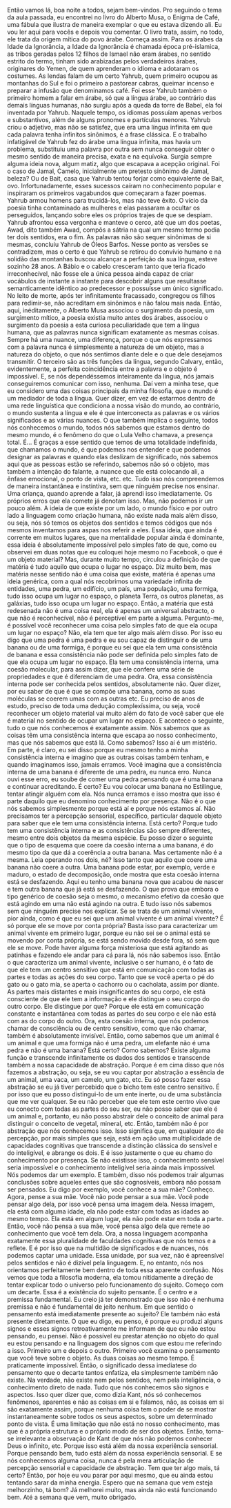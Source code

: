  Então vamos lá, boa noite a todos, sejam bem-vindos. Pro seguindo o tema da aula passada, eu encontrei no livro do Alberto Musa, o Enigma de Café, uma fábula que ilustra de maneira exemplar o que eu estava dizendo ali. Eu vou ler aqui para vocês e depois vou comentar. O livro trata, assim, no todo, ele trata da origem mítica do povo árabe. Começa assim. Para os árabes da Idade da Ignorância, a Idade da Ignorância é chamada época pré-islamica, as tribos geradas pelos 12 filhos de Ismael não eram árabes, no sentido estrito do termo, tinham sido arabizadas pelos verdadeiros árabes, originares do Yemen, de quem aprenderam o idioma e adotaram os costumes. As lendas falam de um certo Yahrub, quem primeiro ocupou as montanhas do Sul e foi o primeiro a pastorear cabras, queimar incenso e preparar a infusão que denominamos café. Foi esse Yahrub também o primeiro homem a falar em árabe, só que a língua árabe, ao contrário das demais línguas humanas, não surgiu após a queda da torre de Babel, ela foi inventada por Yahrub. Naquele tempo, os idiomas possuíam apenas verbos e substantivos, além de alguns pronomes e partículas menores. Yahrub criou o adjetivo, mas não se satisfez, que era uma língua infinita em que cada palavra tenha infinitos sinônimos, é a frase clássica. E o trabalho infatigável de Yahrub fez do árabe uma língua infinita, mas havia um problema, substituiu uma palavra por outra sem nunca conseguir obter o mesmo sentido de maneira precisa, exata e na equívoka. Surgia sempre alguma ideia nova, algum matiz, algo que escapava a acepção original. Foi o caso de Jamal, Camelo, inicialmente um pretesto sinônimo de Jamal, beleza? Ou de Bait, casa que Yahrub tentou forjar como equivalente de Bait, ovo. Infortunadamente, esses sucessos caíram no conhecimento popular e inspiraram os primeiros vagabundos que começaram a fazer poemas. Yahrub armou homens para trucidá-los, mas não teve êxito. O vício da poesia tinha contaminado as mulheres e elas passaram a ocultar os perseguidos, lançando sobre eles os próprios trajes de que se despiam. Yahrub afrontou essa vergonha e manteve o cerco, até que um dos poetas, Awad, dito também Awad, compôs a sátria na qual um mesmo termo podia ter dois sentidos, era o fim. As palavras não são sequer sinônimas de si mesmas, concluiu Yahrub de Óleos Barfos. Nesse ponto as versões se contradizem, mas o certo é que Yahrub se retirou do convívio humano e na solidão das montanhas buscou alcançar a perfeição da sua língua, esteve sozinho 28 anos. A Bábio e o cabelo cresceram tanto que teria ficado irreconhecível, não fosse ele a única pessoa ainda capaz de criar vocábulos de instante a instante para descobrir alguns que resultasse semanticamente idêntico ao predecessor e possuísse um único significado. No leito de morte, após ter infinitamente fracassado, congregou os filhos para redimir-se, não acreditam em sinônimos e não falou mais nada. Então, aqui, inéditamente, o Alberto Musa associou o surgimento da poesia, um surgimento mítico, a poesia existia muito antes dos árabes, associou o surgimento da poesia a esta curiosa peculiaridade que tem a língua humana, que as palavras nunca significam exatamente as mesmas coisas. Sempre há uma nuance, uma diferença, porque o que nós expressamos com a palavra nunca é simplesmente a natureza de um objeto, mas a natureza do objeto, o que nós sentimos diante dele e o que dele desejamos transmitir. O terceiro são as três funções da língua, segundo Calvary, então, evidentemente, a perfeita coincidência entre a palavra e o objeto é impossível. E, se nós dependéssemos inteiramente da língua, nós jamais conseguiremos comunicar com isso, nenhuma. Daí vem a minha tese, que eu considero uma das coisas principais da minha filosofia, que o mundo é um mediador de toda a língua. Quer dizer, em vez de estarmos dentro de uma rede linguística que condiciona a nossa visão do mundo, ao contrário, o mundo sustenta a língua e ele é que interconecta as palavras e os vários significados e as várias nuances. O que também implica o seguinte, todos nós conhecemos o mundo, todos nós sabemos que estamos dentro do mesmo mundo, é o fenômeno do que o Lula Velho chamava, a presença total. É... É graças a esse sentido que temos de uma totalidade indefinida, que chamamos o mundo, é que podemos nos entender e que podemos designar as palavras e quando elas deslizam de significado, nós sabemos aqui que as pessoas estão se referindo, sabemos não só o objeto, mas também a intenção do falante, a nuance que ele está colocando ali, a ênfase emocional, o ponto de vista, etc. etc. Tudo isso nós compreendemos de maneira instantânea e instintiva, sem que ninguém precise nos ensinar. Uma criança, quando aprende a falar, já aprendi isso imediatamente. Os próprios erros que ela comete já denotam isso. Mas, não podemos ir um pouco além. A ideia de que existe por um lado, o mundo físico e por outro lado a linguagem como criação humana, não existe nada mais além disso, ou seja, nós só temos os objetos dos sentidos e temos códigos que nós mesmos inventamos para aspas nos referir a eles. Essa ideia, que ainda é corrente em muitos lugares, que na mentalidade popular ainda é dominante, essa ideia é absolutamente impossível pelo simples fato de que, como eu observei em duas notas que eu coloquei hoje mesmo no Facebook, o que é um objeto material? Mas, durante muito tempo, circulou a definição de que matéria é tudo aquilo que ocupa o lugar no espaço. Diz muito bem, mas matéria nesse sentido não é uma coisa que existe, matéria é apenas uma ideia genérica, com a qual nós recobrimos uma variedade infinita de entidades, uma pedra, um edifício, um país, uma população, uma formiga, tudo isso ocupa um lugar no espaço, o planeta Terra, os outros planetas, as galáxias, tudo isso ocupa um lugar no espaço. Então, a matéria que está redesenada não é uma coisa real, ela é apenas um universal abstracto, o que não é reconhecível, não é perceptível em parte a alguma. Pergunto-me, é possível você reconhecer uma coisa pelo simples fato de que ela ocupa um lugar no espaço? Não, ela tem que ter algo mais além disso. Por isso eu digo que uma pedra é uma pedra e eu sou capaz de distinguir o de uma banana ou de uma formiga, é porque eu sei que ela tem uma consistência de banana e essa consistência não pode ser definida pelo simples fato de que ela ocupa um lugar no espaço. Ela tem uma consistência interna, uma coesão molecular, para assim dizer, que ele confere uma série de propriedades e que é diferenciam de uma pedra. Ora, essa consistência interna pode ser conhecida pelos sentidos, absolutamente não. Quer dizer, por eu saber de que é que se compõe uma banana, como as suas moléculas se coerem umas com as outras etc. Eu preciso de anos de estudo, preciso de toda uma dedução complexíssima, ou seja, você reconhecer um objeto material vai muito além do fato de você saber que ele é material no sentido de ocupar um lugar no espaço. E acontece o seguinte, tudo o que nós conhecemos é exatamente assim. Nós sabemos que as coisas têm uma consistência interna que escapa ao nosso conhecimento, mas que nós sabemos que está lá. Como sabemos? Isso aí é um mistério. Em parte, é claro, eu sei disso porque eu mesmo tenho a minha consistência interna e imagino que as outras coisas também tenham, e quando imaginamos isso, jamais erramos. Você imagina que a consistência interna de uma banana é diferente de uma pedra, eu nunca erro. Nunca ouvi esse erro, eu soube de comer uma pedra pensando que é uma banana e continuar acreditando. É certo? Eu vou colocar uma banana no Estilingue, tentar atingir alguém com ela. Nós nunca erramos e isso mostra que isso é parte daquilo que eu denomino conhecimento por presença. Não é o que nós sabemos simplesmente porque está aí e porque nós estamos aí. Não precisamos ter a percepção sensorial, específico, particular daquele objeto para saber que ele tem uma consistência interna. Está certo? Porque tudo tem uma consistência interna e as consistências são sempre diferentes, mesmo entre dois objetos da mesma espécie. Eu posso dizer o seguinte que o tipo de esquema que coere da coesão interna a uma banana, é do mesmo tipo da que dá a coerência a outra banana. Mas certamente não é a mesma. Leia operando nos dois, né? Isso tanto que aquilo que coere uma banana não coere a outra. Uma banana pode estar, por exemplo, verde e maduro, o estado de decomposição, onde mostra que esta coesão interna está se desfazendo. Aqui eu tenho uma banana nova que acabou de nascer e tem outra banana que já está se desfazendo. O que prova que embora o tipo genérico de coesão seja o mesmo, o mecanismo efetivo da coesão que está agindo em uma não está agindo na outra. E tudo isso nós sabemos sem que ninguém precise nos explicar. Se se trata de um animal vivente, pior ainda, como é que eu sei que um animal vivente é um animal vivente? É só porque ele se move por conta própria? Basta isso para caracterizar um animal vivente em primeiro lugar, porque eu não sei se o animal está se movendo por conta própria, se está sendo movido desde fora, só sem que ele se move. Pode haver alguma força misteriosa que está agitando as patinhas e fazendo ele andar para cá para lá, nós não sabemos isso. Então o que caracteriza um animal vivente, inclusive o ser humano, é o fato de que ele tem um centro sensitivo que está em comunicação com todas as partes e todas as ações do seu corpo. Tanto que se você aperta o pé do gato ou o gato mía, se aperta o cachorro ou o cacholata, assim por diante. As partes mais distantes e mais insignificantes do seu corpo, ele está consciente de que ele tem a informação e ele distingue o seu corpo do outro corpo. Ele distingue por que? Porque ele está em comunicação constante e instantânea com todas as partes do seu corpo e ele não está com as do corpo do outro. Ora, esta coesão interna, que nós podemos chamar de consciência ou de centro sensitivo, como que não chamar, também é absolutamente invisível. Então, como sabemos que um animal é um animal e que uma formiga não é uma pedra, um elefante não é uma pedra e não é uma banana? Está certo? Como sabemos? Existe alguma função e transcende infinitamente os dados dos sentidos e transcende também a nossa capacidade de abstração. Porque é em cima disso que nós fazemos a abstração, ou seja, se eu vou captar por abstração a essência de um animal, uma vaca, um camelo, um gato, etc. Eu só posso fazer essa abstração se eu já tiver percebido que o bicho tem este centro sensitivo. É por isso que eu posso distingui-lo de um ente inerte, ou de uma substância que me ver qualquer. Se eu não perceber que ele tem este centro vivo que eu conecto com todas as partes do seu ser, eu não posso saber que ele é um animal e, portanto, eu não posso abstrair dele o conceito de animal para distinguir o conceito de vegetal, mineral, etc. Então, também não é por abstração que nós conhecemos isso. Isso significa que, em qualquer ato de percepção, por mais simples que seja, está em ação uma multiplicidade de capacidades cognitivas que transcende a distinção clássica do sensível e do inteligível, e abrange os dois. E é isso justamente o que eu chamo do conhecimento por presença. Se não existisse isso, o conhecimento sensível seria impossível e o conhecimento inteligível seria ainda mais impossível. Nós podemos dar um exemplo. E também, disso nós podemos trair algumas conclusões sobre aqueles entes que são cognosíveis, embora não possam ser pensados. Eu digo por exemplo, você conhece a sua mãe? Conheço. Agora, pense a sua mãe. Você não pode pensar a sua mãe. Você pode pensar algo dela, por isso você pensa uma imagem dela. Nessa imagem, ela está com alguma idade, ela não pode estar com todas as idades ao mesmo tempo. Ela está em algum lugar, ela não pode estar em toda a parte. Então, você não pensa a sua mãe, você pensa algo dela que remete ao conhecimento que você tem dela. Ora, a nossa linguagem acompanha exatamente essa pluralidade de faculdades cognitivas que nós temos e a reflete. E é por isso que na multidão de significados e de nuances, nós podemos captar uma unidade. Essa unidade, por sua vez, não é apreensível pelos sentidos e não é dizível pela linguagem. E, no entanto, nós nos orientamos perfeitamente bem dentro de toda essa aparente confusão. Nós vemos que toda a filosofia moderna, ela tomou nitidamente a direção de tentar explicar todo o universo pelo funcionamento do sujeito. Começo com um decarte. Essa é a existência do sujeito pensante. É o centro e a premissa fundamental. Eu creio já ter demonstrado que isso não é nenhuma premissa e não é fundamental de jeito nenhum. Em que sentido o pensamento está imediatamente presente ao sujeito? Ele também não está presente diretamente. O que eu digo, eu penso, é porque eu produzi alguns signos e esses signos retroativamente me informam de que eu não estou pensando, eu pensei. Não é possível eu prestar atenção no objeto do qual eu estou pensando e na linguagem dos signos com que estou me referindo a isso. Primeiro um e depois o outro. Primeiro você examina o pensamento que você teve sobre o objeto. As duas coisas ao mesmo tempo. É praticamente impossível. Então, o significado dessa imediatese do pensamento que o decarte tantos enfatiza, ela simplesmente também não existe. Na verdade, não existe nem pelos sentidos, nem pela inteligência, o conhecimento direto de nada. Tudo que nós conhecemos são signos e aspectos. Isso quer dizer que, como dizia Kant, nós só conhecemos fenômenos, aparentes e não as coisas em si e falamos, não, as coisas em si são exatamente assim, porque nenhuma coisa tem o poder de se mostrar instantaneamente sobre todos os seus aspectos, sobre um determinado ponto de vista. É uma limitação que não está no nosso conhecimento, mas que é a própria estrutura e o próprio modo de ser dos objetos. Então, torna-se irrelevante a observação de Kant de que nós não podemos conhecer Deus o infinito, etc. Porque isso está além da nossa experiência sensorial. Porque pensando bem, tudo está além da nossa experiência sensorial. E se nós conhecemos alguma coisa, nunca é pela mera articulação de percepção sensorial e capacidade de abstração. Tem que ter algo mais, tá certo? Então, por hoje eu vou parar por aqui mesmo, que eu ainda estou tentando sarar da minha energia. Espero que na semana que vem esteja melhorzinho, tá bom? Já melhorei muito, mas ainda não está funcionando bem. Até a semana que vem, muito obrigado.
